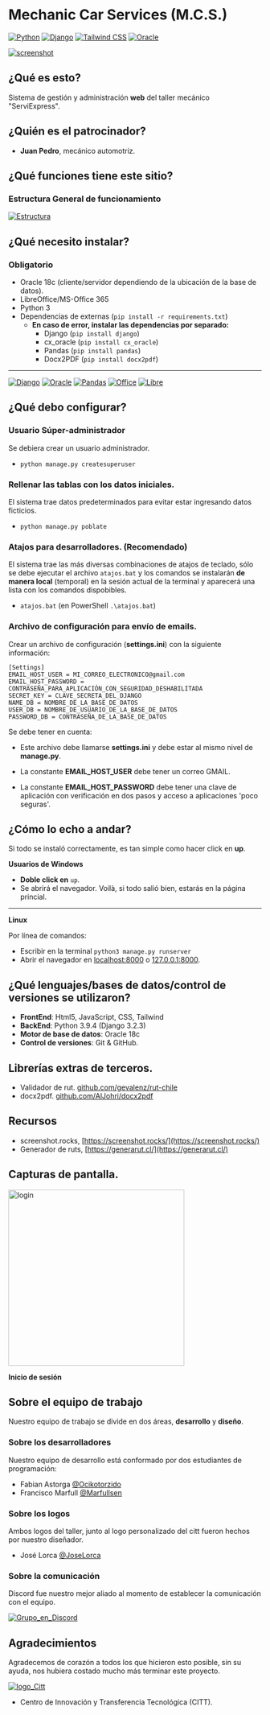# Mechanic Car Services (M.C.S.)
[![Python](https://img.shields.io/badge/Python-3.9.4-blue.svg)](https://www.python.org/)
[![Django](https://img.shields.io/badge/Django-3.2.3-green.svg)](https://www.djangoproject.com/)
[![Tailwind CSS](https://img.shields.io/badge/TailWind-2.1.4-yellow.svg)](https://www.tailwindcss.com/)
[![Oracle](https://img.shields.io/badge/Oracle-18c-red.svg)](https://www.djangoproject.com/)

[![screenshot](./pantallazos/screenshot_index.png)](https://github.com/Ocikotorzido/congenial-funicular/tree/master/pantallazos/)

## ¿Qué es esto?
Sistema de gestión y administración **web** del taller mecánico "ServiExpress".

## ¿Quién es el patrocinador?
- **Juan Pedro**, mecánico automotriz.

## ¿Qué funciones tiene este sitio?
### Estructura General de funcionamiento
[![Estructura](./pantallazos/estructura_taller.png)](https://github.com/Ocikotorzido/congenial-funicular/tree/master/pantallazos/)

## ¿Qué necesito instalar?
### Obligatorio
- Oracle 18c (cliente/servidor dependiendo de la ubicación de la base de datos).
- LibreOffice/MS-Office 365
- Python 3
- Dependencias de externas (`pip install -r requirements.txt`)
  - **En caso de error, instalar las dependencias por separado:**
    - Django (`pip install django`)
    - cx_oracle (`pip install cx_oracle`)
    - Pandas (`pip install pandas`)
    - Docx2PDF (`pip install docx2pdf`)

---

[![Django](./pantallazos/django_80x80.png)](https://www.djangoproject.com/) 
[![Oracle](./pantallazos/Oracle_80x80png.png)](https://www.djangoproject.com/) 
[![Pandas](./pantallazos/pandas_80x80.png)](https://pandas.pydata.org/) 
[![Office](./pantallazos/office365_80x80.png)](https://www.office.com/) 
[![Libre](./pantallazos/LibreOffice_80x80.png)](https://www.libreoffice.org/)

## ¿Qué debo configurar?
### Usuario Súper-administrador
Se debiera crear un usuario administrador.

- `python manage.py createsuperuser`

### Rellenar las tablas con los datos iniciales.
El sistema trae datos predeterminados para evitar estar ingresando datos ficticios.
- `python manage.py poblate`

### Atajos para desarrolladores. (Recomendado)
El sistema trae las más diversas combinaciones de atajos de teclado, sólo se debe ejecutar el archivo `atajos.bat` y los comandos se instalarán **de manera local** (temporal) en la sesión actual de la terminal y aparecerá una lista con los comandos dispobibles.
- `atajos.bat` (en PowerShell `.\atajos.bat`)
### Archivo de configuración para envío de emails.
Crear un archivo de configuración (**settings.ini**) con la siguiente información:
```
[Settings]
EMAIL_HOST_USER = MI_CORREO_ELECTRONICO@gmail.com
EMAIL_HOST_PASSWORD = CONTRASEÑA_PARA_APLICACIÓN_CON_SEGURIDAD_DESHABILITADA
SECRET_KEY = CLAVE_SECRETA_DEL_DJANGO
NAME_DB = NOMBRE_DE_LA_BASE_DE_DATOS
USER_DB = NOMBRE_DE_USUARIO_DE_LA_BASE_DE_DATOS
PASSWORD_DB = CONTRASEÑA_DE_LA_BASE_DE_DATOS
```

Se debe tener en cuenta:

- Este archivo debe llamarse **settings.ini** y debe estar al mismo nivel de **manage.py**.

- La constante **EMAIL_HOST_USER** debe tener un correo GMAIL.

- La constante **EMAIL_HOST_PASSWORD** debe tener una clave de aplicación con verificación en dos pasos y acceso a aplicaciones 'poco seguras'.

## ¿Cómo lo echo a andar?
Si todo se instaló correctamente, es tan simple como hacer click en **up**.

**Usuarios de Windows**
- **Doble click en** `up`.
- Se abrirá el navegador.
Voilà, si todo salió bien, estarás en la página princial.

---

**Linux**

Por línea de comandos: 

- Escribir en la terminal `python3 manage.py runserver`
- Abrir el navegador en [localhost:8000](http://localhost:8000/) o [127.0.0.1:8000](http://127.0.0.1:8000/).

## ¿Qué lenguajes/bases de datos/control de versiones se utilizaron?
- **FrontEnd**: Html5, JavaScript, CSS, Tailwind
- **BackEnd**: Python 3.9.4 (Django 3.2.3) 
- **Motor de base de datos**: Oracle 18c
- **Control de versiones**: Git & GitHub.

## Librerías extras de terceros.
- Validador de rut. [github.com/gevalenz/rut-chile](https://github.com/gevalenz/rut-chile)
- docx2pdf. [github.com/AlJohri/docx2pdf](https://github.com/AlJohri/docx2pdf)

## Recursos
- screenshot.rocks, [https://screenshot.rocks/](https://screenshot.rocks/)
- Generador de ruts, [https://generarut.cl/](https://generarut.cl/)

## Capturas de pantalla.

<img src="./pantallazos/login.svg" width="350px" alt="login">

**Inicio de sesión**

## Sobre el equipo de trabajo
Nuestro equipo de trabajo se divide en dos áreas, **desarrollo** y **diseño**.

### Sobre los desarrolladores
Nuestro equipo de desarrollo está conformado por dos estudiantes de programación:

- Fabian Astorga [@Ocikotorzido](https://github.com/Ocikotorzido)
- Francisco Marfull [@Marfullsen](https://github.com/Marfullsen)

### Sobre los logos
Ambos logos del taller, junto al logo personalizado del citt fueron hechos por nuestro diseñador.

- José Lorca [@JoseLorca](https://github.com/JoseLorca)

### Sobre la comunicación
Discord fue nuestro mejor aliado al momento de establecer la comunicación con el equipo.

[![Grupo_en_Discord](./pantallazos/grupo_portafolio_discord.png)](https://github.com/Ocikotorzido/congenial-funicular/tree/master/pantallazos/)

## Agradecimientos
Agradecemos de corazón a todos los que hicieron esto posible, sin su ayuda, nos hubiera costado mucho más terminar este proyecto.

[![logo_Citt](./Mantenedor/static/img/Thumbnail_hooded_man.png)](https://www.duoc.cl/citt/)

- Centro de Innovación y Transferencia Tecnológica (CITT). 
